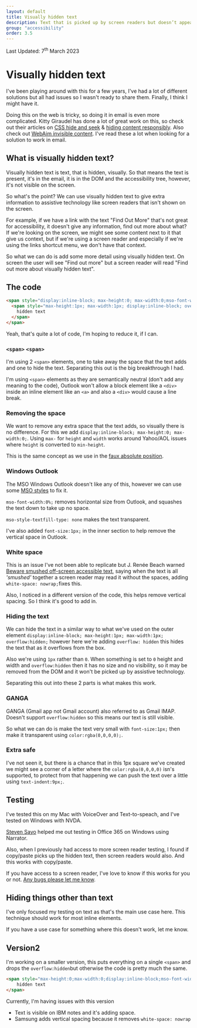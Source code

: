 ```yaml
---
layout: default
title: Visually hidden text
description: Text that is picked up by screen readers but doesn’t appear on screen.
group: "accessibility"
order: 3.5
--- 
```


<div class="updated">Last Updated: <time datetime="2023-03-07">7<sup>th</sup> March 2023</time></div>

# Visually hidden text

I've been playing around with this for a few years, I've had a lot of different solutions but all had issues so I wasn't ready to share them.  Finally, I think I might have it.

Doing this on the web is tricky, so doing it in email is even more complicated. Kitty Giraudel has done a lot of great work on this, so check out their articles on [CSS hide and seek](https://kittygiraudel.com/2016/10/13/css-hide-and-seek/) & [hiding content responsibly](https://kittygiraudel.com/2021/02/17/hiding-content-responsibly/). Also check out [WebAim invisible content](https://webaim.org/techniques/css/invisiblecontent/). I've read these a lot when looking for a solution to work in email.

## What is visually hidden text?
Visually hidden text is text, that is hidden, visually.  So that means the text is present, it's in the email, it is in the DOM and the accessibility tree, however, it's not visible on the screen. 

So what's the point? We can use visually hidden text to give extra information to assistive technology like screen readers that isn't shown on the screen.

For example, if we have a link with the text "Find Out More" that's not great for accessibility, it doesn't give any information, find out more about what?  If we're looking on the screen, we might see some content next to it that give us context, but if we're using a screen reader and especially if we're using the links shortcut menu, we don't have that context. 

So what we can do is add some more detail using visually hidden text. On screen the user will see "Find out more" but a screen reader will read "Find out more about visually hidden text".


## The code
```html
<span style="display:inline-block; max-height:0; max-width:0;mso-font-width:0%;mso-style-textfill-type: none; white-space: nowrap;">
  <span style="max-height:1px; max-width:1px; display:inline-block; overflow:hidden; font-size:1px;color:rgba(0,0,0,0);text-indent:9px;">
    hidden text
  </span>
</span>
```
Yeah, that's quite a lot of code, I'm hoping to reduce it, if I can.

### `<span>` `<span>`
I'm using 2 `<span>` elements, one to take away the space that the text adds and one to hide the text. Separating this out is the big breakthrough I had.

I'm using `<span>` elements as they are semantically neutral (don't add any meaning to the code), Outlook won't allow  a block element like a `<div>` inside an inline element like an `<a>` and also a `<div>` would cause a line break.

### Removing the space
We want to remove any extra space that the text adds, so visually there is no difference. For this we add `display:inline-block; max-height:0; max-width:0;`.
Using `max-` for `height` and `width` works around Yahoo/AOL issues where `height` is converted to `min-height`.

This is the same concept as we use in the [faux absolute position](email-enhancements/faux-absolute-position).

### Windows Outlook 
The MSO Windows Outlook doesn't like any of this, however we can use some [MSO styles](email-enhancements/mso-styles) to fix it.

`mso-font-width:0%;` removes horizontal size from Outlook, and squashes the text down to take up no space.

`mso-style-textfill-type: none` makes the text transparent.

I've also added `font-size:1px;` in the inner section to help remove the vertical space in Outlook.

### White space
This is an issue I've not been able to replicate but J. Renée Beach warned [Beware smushed off-screen accessible text](https://medium.com/@jessebeach/beware-smushed-off-screen-accessible-text-5952a4c2cbfe), saying when the text is all _'smushed'_ together a screen reader may read it without the spaces, adding `white-space: nowrap;`fixes this.

Also, I noticed in a different version of the code, this helps remove vertical spacing. So I think it's good to add in.

### Hiding the text
We can hide the text in a similar way to what we've used on the outer element `display:inline-block; max-height:1px; max-width:1px; overflow:hidden;` however here we're   adding `overflow: hidden` this hides the text that as it overflows from the box. 

Also we're using `1px` rather than `0`. When something is set to `0` height and width and `overflow:hidden` then it has no size and no visibility, so it may be removed from the DOM and it won't be picked up by assistive technology.

Separating this out into these 2 parts is what makes this work.

### GANGA
GANGA (Gmail app not Gmail account) also referred to as Gmail IMAP. Doesn't support `overflow:hidden` so this means our text is still visible.

So what we can do is make the text very small with `font-size:1px;` then make it transparent using `color:rgba(0,0,0,0);`.

### Extra safe
I've not seen it, but there is a chance that in this 1px square we've created we might see a corner of a letter where the `color:rgba(0,0,0,0)` isn's supported, to protect from that happening we can push the text over a little using `text-indent:9px;`.

## Testing
I've tested this on my Mac with VoiceOver and Text-to-speach, and I've tested on Windows with NVDA.

[Steven Sayo](https://twitter.com/Sayo1337) helped me out testing in Office 365 on Windows using Narrator.

Also, when I previously had access to more screen reader testing, I found if copy/paste picks up the hidden text, then screen readers would also. And this works with copy/paste.

If you have access to a screen reader, I've love to know if this works for you or not. [Any bugs please let me know](https://github.com/M-J-Robbins/good-email-code/issues).

## Hiding things other than text
I've only focused my testing on text as that's the main use case here.  This technique should work for most inline elements.

If you have a use case for something where this doesn't work, let me know.

## Version2
I'm working on a smaller version, this puts everything on a single `<span>` and drops the `overflow:hidden`but otherwise the code is pretty much the same.
```html
<span style="max-height:0;max-width:0;display:inline-block;mso-font-width:0%;mso-style-textfill-type: none; white-space: nowrap;font-size:1px;color:rgba(0,0,0,0);text-indent:9px;">
	hidden text
</span>
```
Currently, I'm having issues with this version
* Text is visible on IBM notes and it's adding space.
* Samsung adds vertical spacing because it removes `white-space: nowrap`

